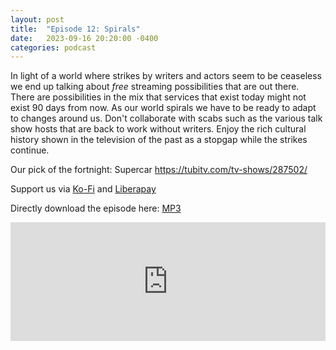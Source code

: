 ```yaml
---
layout: post
title:  "Episode 12: Spirals"
date:   2023-09-16 20:20:00 -0400
categories: podcast
---
```

In light of a world where strikes by writers and actors seem to be ceaseless we end up talking about *free* streaming possibilities that are out there.  There are possibilities in the mix that services that exist today might not exist 90 days from now.  As our world spirals we have to be ready to adapt to changes around us.  Don't collaborate with scabs such as the various talk show hosts that are back to work without writers.  Enjoy the rich cultural history shown in the television of the past as a stopgap while the strikes continue.

Our pick of the fortnight: Supercar <https://tubitv.com/tv-shows/287502/>  

Support us via [Ko-Fi](https://ko-fi.com/smkellat) and [Liberapay](https://liberapay.com/smkellat)  

Directly download the episode here: [MP3](https://open.acast.com/public/streams/6410a80dec813e00110faed2/episodes/650640561b06280011a93c19.mp3)

<iframe src="https://embed.acast.com/6410a80dec813e00110faed2/650640561b06280011a93c19?font-family=Exo%202&font-src=https%3A%2F%2Ffonts.googleapis.com%2Fcss%3Ffamily%3DExo%2B2" frameBorder="0" width="100%" height="190px"></iframe>
